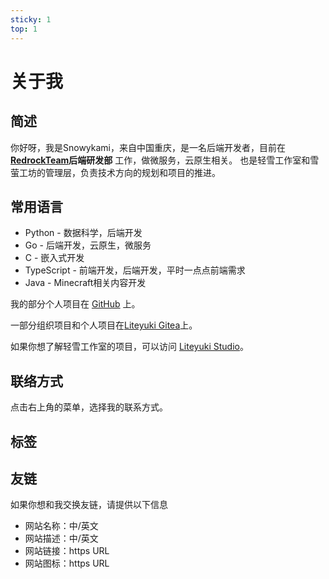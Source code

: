 ```yaml
---
sticky: 1
top: 1
---
```


# 关于我

## 简述

你好呀，我是Snowykami，来自中国重庆，是一名后端开发者，目前在 **[RedrockTeam](https://redrock.team)后端研发部** 工作，做微服务，云原生相关。
也是轻雪工作室和雪萤工坊的管理层，负责技术方向的规划和项目的推进。

## 常用语言
- Python - 数据科学，后端开发
- Go - 后端开发，云原生，微服务
- C - 嵌入式开发
- TypeScript - 前端开发，后端开发，平时一点点前端需求
- Java - Minecraft相关内容开发

我的部分个人项目在 [GitHub](https://github.com/snowykami/) 上。

一部分组织项目和个人项目在[Liteyuki Gitea](https://git.liteyuki.icu/snowykami)上。

如果你想了解轻雪工作室的项目，可以访问 [Liteyuki Studio](https://liteyuki.icu)。

## 联络方式
点击右上角的菜单，选择我的联系方式。

## 标签
<TagsBar />

## 友链
如果你想和我交换友链，请提供以下信息
- 网站名称：中/英文
- 网站描述：中/英文
- 网站链接：https URL
- 网站图标：https URL

<script setup lang="ts">
import TagsBar from '../.vitepress/comps/TagsBar.vue'
</script>